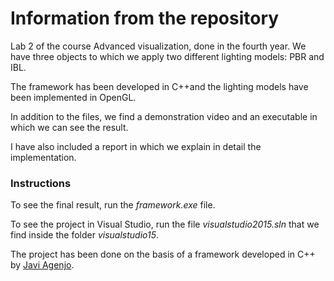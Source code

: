 # Information from the repository
Lab 2 of the course Advanced visualization, done in the fourth year.
We have three objects to which we apply two different lighting models: PBR and IBL.

The framework has been developed in C++and the lighting models have been implemented in OpenGL.

In addition to the files, we find a demonstration video and an executable in which we can see the result. 

I have also included a report in which we explain in detail the implementation.

### Instructions
To see the final result, run the *framework.exe* file.

To see the project in Visual Studio, run the file *visualstudio2015.sln* that we find inside the folder *visualstudio15*.

The project has been done on the basis of a framework developed in C++ by [Javi Agenjo](https://github.com/jagenjo).
